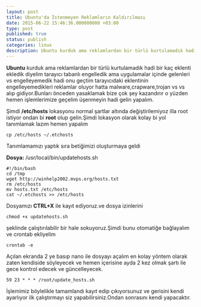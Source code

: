 ```yaml
---
layout: post
title: Ubuntu'da İstenmeyen Reklamların Kaldırılması
date: 2015-06-22 15:46:36.000000000 +03:00
type: post
published: true
status: publish
categories: linux
description: Ubuntu kurduk ama reklamlardan bir türlü kurtulamadık hadi bir kaç eklenti ekledik diyelim tarayıcı tabanlı engelledik ama uygulamalar içinde
---
```


**Ubuntu** kurduk ama reklamlardan bir türlü kurtulamadık hadi bir kaç eklenti ekledik diyelim tarayıcı tabanlı engelledik ama uygulamalar içinde gelenleri vs engelleyemedik hadi onu geçtim tarayıcıdaki eklentinin engelleyemedikleri reklamlar oluyor hatta malware,crapware,trojan vs vs alıp gidiyor.Bunları önceden yasaklamak bize çok şey kazandırır o yüzden hemen işlemlerimize geçelim üşenmeyin hadi gelin yapalım.

Şimdi **/etc/hosts** lokasyonu normal şartlar altında değiştirilemiyoz illa root istiyor ondan bi **root** olup gelin.Şimdi lokasyon olarak kolay bi yol tanımlamak lazım hemen yapalım

    cp /etc/hosts ~/.etchosts

Tanımlamamızı yaptık sıra betiğimizi oluşturmaya geldi

**Dosya:** /usr/local/bin/updatehosts.sh

    #!/bin/bash
    cd /tmp
    wget http://winhelp2002.mvps.org/hosts.txt
    rm /etc/hosts
    mv hosts.txt /etc/hosts
    cat ~/.etchosts >> /etc/hosts

Dosyamızı **CTRL+X** ile kayıt ediyoruz.ve dosya izinlerini

    chmod +x updatehosts.sh

şeklinde çalıştırılabilir bir hale sokuyoruz.Şimdi bunu otomatiğe bağlayalım ve crontab ekliyelim

    crontab -e

Açılan ekranda 2 ye basıp nano ile dosyayı açalım en kolay yöntem olarak zaten kendiside söyleyecek ve hemen içerisine ayda 2 kez olmak şartı ile gece kontrol edecek ve güncelleyecek.

    59 23 * * * /root/update_hosts.sh

İşlemimiz böylelikle tamamlandı kayıt edip çıkıyorsunuz ve gerisini kendi ayarlıyor ilk çalıştırmayı siz yapabilirsiniz.Ondan sonrasını kendi yapacaktır.
